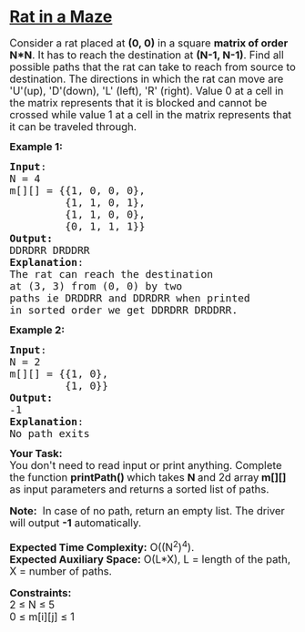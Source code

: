 # [Rat in a Maze](https://practice.geeksforgeeks.org/problems/rat-in-a-maze-problem/1)

<div class="problem-statement">
                <p></p><p><span style="font-size:18px">Consider a rat placed at <strong>(0, 0)</strong> in a square <strong>matrix of order N*N</strong>.
                It has to reach the destination at <strong>(N-1, N-1)</strong>. Find all possible paths that the rat can take to reach from source to destination.
                The directions in which the rat can move are 'U'(up), 'D'(down), 'L' (left), 'R' (right). Value 0 at a cell in the matrix represents that it is
                blocked and cannot be crossed while value 1 at a cell in the matrix represents that it can be traveled through.</span></p>

<p>
<span style="font-size:18px"><strong>Example 1:</strong></span></p>

<pre><span style="font-size:18px"><strong>Input</strong>:
N = 4
m[][] = {{1, 0, 0, 0},
         {1, 1, 0, 1}, 
         {1, 1, 0, 0},
         {0, 1, 1, 1}}
<strong>Output:</strong>
DDRDRR DRDDRR</span>
<span style="font-size:18px"><strong>Explanation</strong>:
The rat can reach the destination
at (3, 3) from (0, 0) by two 
paths ie DRDDRR and DDRDRR when printed 
in sorted order we get DDRDRR DRDDRR.</span></pre>

<div><span style="font-size:18px"><strong>Example 2:</strong></span></div>

<pre><span style="font-size:18px"><strong>Input</strong>:
N = 2
m[][] = {{1, 0},
         {1, 0}}
<strong>Output:</strong>
-1</span>
<span style="font-size:18px"><strong>Explanation</strong>:
No path exits</span></pre>

<div>
<span style="font-size:18px"><strong>Your Task:&nbsp;&nbsp;</strong><br>
You don't need to read input or print anything. Complete the function <strong>printPath()&nbsp;</strong>which takes <strong>N </strong>and 2d array<strong> m[][]</strong><strong> </strong>as input parameters and returns a sorted list of&nbsp;paths.</span></div>

<div><br>
<span style="font-size:18px"><strong>Note:</strong>&nbsp; In case of no path, return an empty list. The driver will output <strong>-1</strong> automatically.</span></div>

<div>&nbsp;</div>

<div><span style="font-size:18px"><strong>Expected Time Complexity:</strong>&nbsp;O((N<sup>2</sup>)<sup>4</sup>).<br>
<strong>Expected Auxiliary Space:</strong>&nbsp;O(L*X), L = length of the path, X = number of paths.</span><br>
&nbsp;</div>

<div><span style="font-size:18px"><strong>Constraints:</strong><br>
2 ≤ N ≤ 5<br>
0 ≤ m[i][j] ≤ 1</span></div>
 <p></p>
            </div>
